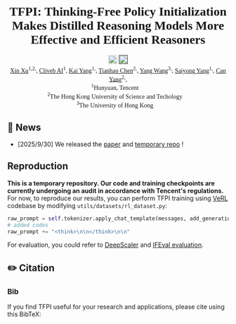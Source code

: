 <div align="center" style="font-family: charter;">
<h1>TFPI: Thinking-Free Policy Initialization Makes Distilled Reasoning Models More Effective and Efficient Reasoners</br></h1>


<a href="https://arxiv.org/abs/2509.26226" target="_blank">
    <img alt="arXiv" src="https://img.shields.io/badge/arXiv-TFPI-red?logo=arxiv" height="20" /></a>
<a href="" target="_blank">
    <img alt="" src="https://img.shields.io/badge/%F0%9F%A4%97%20_Model-TFPI-ffc107?color=ffc107&logoColor=white" height="20" /></a>

<div>
    <a href="https://xinxu-ustc.github.io/" target="_blank">Xin Xu</a><sup>1,</sup><sup>2,</sup>,</span>
    <a href="" target="_blank">Cliveb AI</a><sup>1</sup>,</span>
    <a href="https://github.com/yk7333" target="_blank">Kai Yang</a><sup>1,</sup>,</span>
    <a href="https://github.com/dandingsky" target="_blank">Tianhao Chen</a><sup>2,</sup>,</span>
    <a href="https://www.presidentsoffice.hku.hk/leadership/professor-yang-wang" target="_blank">Yang Wang</a><sup>3,</sup>,</span>
    <a href="https://github.com/yangsaiyong" target="_blank">Saiyong Yang</a><sup>1,</sup>,</span>
    <a href="https://sites.google.com/site/eeyangc/" target="_blank">Can Yang</a><sup>2,</sup>,</span>
</div>

<div>
    <sup>1</sup>Hunyuan, Tencent&emsp;
    </br>
    <sup>2</sup>The Hong Kong University of Science and Techology&emsp;
    </br>
    <sup>3</sup>The University of Hong Kong&emsp;
    </br>
</div>


</div>      

## 📝 News
- [2025/9/30] We released the [paper](https://arxiv.org/abs/2509.26226) and [temporary repo](https://github.com/XinXU-USTC/TFPI-temp) !

## Reproduction

**This is a temporary repository. Our code and training checkpoints are currently undergoing an audit in accordance with Tencent's regulations.**
For now, to reproduce our results, you can perform TFPI training using [VeRL](https://github.com/volcengine/verl) codebase by modifying `utils/datasets/rl_dataset.py`:

```Python
raw_prompt = self.tokenizer.apply_chat_template(messages, add_generation_prompt=True, tokenize=False)
# added codes
raw_prompt += "<think>\n\n</think>\n\n"
```
For evaluation, you could refer to [DeepScaler](https://github.com/agentica-project/rllm) and [IFEval evaluation](https://github.com/google-research/google-research/tree/master/instruction_following_eval).


## ✏️ Citation

### Bib
If you find TFPI useful for your research and applications, please cite using this BibTeX:
```

```
